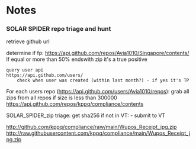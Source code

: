 # Notes

### SOLAR SPIDER repo triage and hunt
retrieve github url

determine if fp:
	https://api.github.com/repos/Avia1010/Singapore/contents/
		If equal or more than 50% endswith zip it's a true positive

	query user api
	https://api.github.com/users/
		check when user was created (within last month?) - if yes it's TP
	

For each  users repo (https://api.github.com/users/Avia1010/repos):
	grab all zips from all repos if size is less than 300000
	https://api.github.com/repos/kppq/compliance/contents

SOLAR_SPIDER_zip triage:
	get sha256
	if not in VT:
		- submit to VT


http://github.com/kppq/compliance/raw/main/Wupos_Receipt_jpg.zip
http://raw.githubusercontent.com/kppq/compliance/main/Wupos_Receipt_jpg.zip